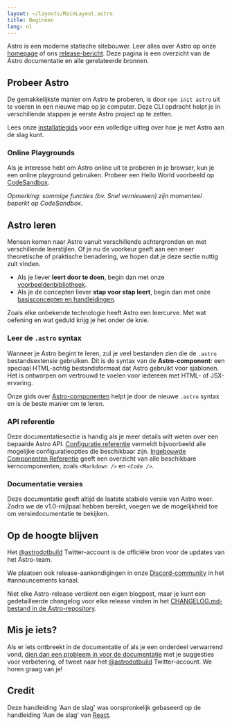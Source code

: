 ```yaml
---
layout: ~/layouts/MainLayout.astro
title: Beginnen
lang: nl
---
```


Astro is een moderne statische sitebouwer. Leer alles over Astro op onze [homepage](https://astro.build/) of ons [release-bericht](https://astro.build/blog/introducing-astro). Deze pagina is een overzicht van de Astro documentatie en alle gerelateerde bronnen.

## Probeer Astro

De gemakkelijkste manier om Astro te proberen, is door `npm init astro` uit te voeren in een nieuwe map op je computer. Deze CLI opdracht helpt je in verschillende stappen je eerste Astro project op te zetten.

Lees onze [installatiegids](/installation) voor een volledige uitleg over hoe je met Astro aan de slag kunt.

### Online Playgrounds

Als je interesse hebt om Astro online uit te proberen in je browser, kun je een online playground gebruiken. Probeer een Hello World voorbeeld op [CodeSandbox](https://codesandbox.io/s/astro-template-hugb3).

_Opmerking: sommige functies (bv. Snel vernieuwen) zijn momenteel beperkt op CodeSandbox._

## Astro leren

Mensen komen naar Astro vanuit verschillende achtergronden en met verschillende leerstijlen. Of je nu de voorkeur geeft aan een meer theoretische of praktische benadering, we hopen dat je deze sectie nuttig zult vinden.

- Als je liever **leert door te doen**, begin dan met onze [voorbeeldenbibliotheek](https://github.com/withastro/astro/tree/main/examples).
- Als je de concepten liever **stap voor stap leert**, begin dan met onze [basisconcepten en handleidingen](/core-concepts/project-structure).

Zoals elke onbekende technologie heeft Astro een leercurve. Met wat oefening en wat geduld krijg je het onder de knie.

### Leer de `.astro` syntax

Wanneer je Astro begint te leren, zul je veel bestanden zien die de `.astro` bestandsextensie gebruiken. Dit is de syntax van de **Astro-component**: een speciaal HTML-achtig bestandsformaat dat Astro gebruikt voor sjablonen. Het is ontworpen om vertrouwd te voelen voor iedereen met HTML- of JSX-ervaring.

Onze gids over [Astro-componenten](/core-concepts/astro-components) helpt je door de nieuwe `.astro` syntax en is de beste manier om te leren.

### API referentie

Deze documentatiesectie is handig als je meer details wilt weten over een bepaalde Astro API. [Configuratie referentie](/reference/configuration-reference) vermeldt bijvoorbeeld alle mogelijke configuratieopties die beschikbaar zijn. [Ingebouwde Componenten Referentie](/reference/builtin-components) geeft een overzicht van alle beschikbare kerncomponenten, zoals `<Markdown />` en `<Code />`.

### Documentatie versies

Deze documentatie geeft altijd de laatste stabiele versie van Astro weer. Zodra we de v1.0-mijlpaal hebben bereikt, voegen we de mogelijkheid toe om versiedocumentatie te bekijken.

## Op de hoogte blijven

Het [@astrodotbuild](https://twitter.com/astrodotbuild) Twitter-account is de officiële bron voor de updates van het Astro-team.

We plaatsen ook release-aankondigingen in onze [Discord-community](https://astro.build/chat) in het #announcements kanaal.

Niet elke Astro-release verdient een eigen blogpost, maar je kunt een gedetailleerde changelog voor elke release vinden in het [CHANGELOG.md-bestand in de Astro-repository](https://github.com/withastro/astro/blob/main/packages/astro/CHANGELOG.md).

## Mis je iets?

Als er iets ontbreekt in de documentatie of als je een onderdeel verwarrend vond, [dien dan een probleem in voor de documentatie](https://github.com/withastro/astro/issues/new/choose) met je suggesties voor verbetering, of tweet naar het [@astrodotbuild](https://twitter.com/astrodotbuild) Twitter-account. We horen graag van je!

## Credit

Deze handleiding 'Aan de slag' was oorspronkelijk gebaseerd op de handleiding 'Aan de slag' van [React](https://reactjs.org/).
